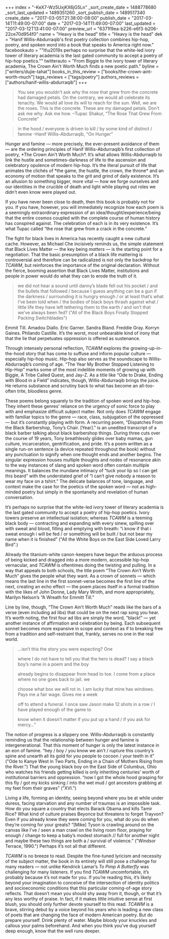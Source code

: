 +++
index = "-KeX7-Wz5UxjKX6jG5Ln"
_sort_create_date = 1488778680
_sort_last_updated = 1489351260
_sort_publish_date = 1489517340
create_date = "2017-03-05T21:38:00-08:00"
publish_date = "2017-03-14T11:49:00-07:00"
date = "2017-03-14T11:49:00-07:00"
last_updated = "2017-03-12T13:41:00-07:00"
preview_url = "6371f9ea-b226-e6f3-b206-22ce70d954f0"
name = "Heavy is the head"
title = "Heavy is the head"
dek = "Hanif Willis-Abdurraqib's first poetry collection combines hip-hop, poetry, and spoken word into a book that speaks to America right now."
facebookauto = "\"It\u2019s perhaps no surprise that the white-led ivory tower of literary academia is the last gated community to accept a poetry of hip-hop poetics.\""
twitterauto = "From Biggie to the ivory tower of literary academia, The Crown Ain't Worth Much finds a new poetic path."
byline = ["writers/dujie-tahat"]
books_in_this_review = ["books/the-crown-aint-worth-much"]
tags_reviews = ["tags/poetry"]
authors_reviews = ["authors/hanif-willis-abdurraqib"]
+++

<blockquote class="noline">You see you wouldn’t ask why the rose that grew from the concrete had damaged petals. On the contrary, we would all celebrate its tenacity. We would all love its will to reach for the sun. Well, we are the roses. This is the concrete. These are my damaged petals. Don’t ask me why. Ask me how. –Tupac Shakur, “The Rose That Grew From Concrete”</blockquote>

<blockquote class="noline">in the hood / everyone is driven to kill / by some kind of distinct / famine –Hanif Willis-Abdurraqib, “On Hunger”</blockquote>

<p class="first-line">Hunger and famine — more precisely, the ever-present avoidance of them — are the ordering principles of Hanif Willis-Abdurraqib’s first collection of poetry, *The Crown Ain’t Worth Much*. It’s what allows Willis-Abdurraqib to link the hustle and sometimes-darkness of life to the ascension and celebratory opulence of modern hip-hop. It’s the literal pursuit of life that animates the clichés of *the game, the hustle, the crown, the throne* and an economy of motion that speaks to the grit and grind of daily existence. It’s an allusion to something bigger, more vital — how we forge ourselves and our identities in the crucible of death and light while playing out roles we didn’t even know were played out.</p>

If you have never been close to death, then this book is probably not for you. If you have, however, you will immediately recognize how each poem is a seemingly extraordinary expression of an idea/thought/experience/being that the entire cosmos coupled with the complete course of human history has conspired against. The celebration of each is in its very existence. It’s what Tupac called “the rose that grew from a crack in the concrete.” 

The fight for black lives in America has recently caught a new cultural cache. However, as Michael Che incisively reminds us, the simple statement that Black Lives Matter — the key being *matters* — is the starting point for a negotiation. That the basic presumption of a black life mattering is controversial and therefore can be radicalized is not only the backdrop for *TCAWM*, but reinforces the importance of the original declaration. Without the fierce, booming assertion that Black Lives Matter, institutions and people in power would do what they can to erode the truth of it.

<blockquote>we did not hear a sound until danny’s blade fell out his pocket / and the bullets that followed / because I guess anything can be a gun if the darkness / surrounding it is hungry enough / or at least that’s what I’ve been told when / the bodies of black boys thrash against what / little life they have left tethering them to the earth / and isn’t that we’ve always been fed? ("All of the Black Boys Finally Stopped Packing Switchblades")</blockquote>

Emmit Till. Amadou Diallo. Eric Garner. Sandra Bland. Freddie Gray. Korryn Gaines. Philando Castille. It’s the worst, most unbearable kind of irony that that the lie that perpetuates oppression is offered as sustenance. 

Through intensely personal reflection, *TCAWM* explores the growing-up-in-the-hood story that has come to suffuse and inform popular culture — especially hip-hop music. Hip-hop also serves as the soundscape to Willis-Abdurraqib’s coming of age. “The Year My Brother Stopped Listening to Hip-Hop” marks some of the most indelible moments of growing up with Biggie, A Tribe Called Quest, and Jay-Z. As a title like “Ode to Drake, Ending with Blood in a Field” indicates, though, Willis-Abdurraqib brings the juice. He returns substance and scrutiny back to what has become an all-too-often trite, bloodless genre. 

These poems belong squarely to the tradition of spoken word and hip-hop. They inherit these genres’ reliance on the urgency of sonic force to play with and emphasize difficult subject matter. Not only does *TCAWM* engage with familiar topics to the genre — race, class, subjugation of the oppressed — but it’s constantly playing with form. A recurring poem, “Dispatches From the Black Barbershop, Tony’s Chair. [Year].” is an unedited transcript of a black barber talking about black barbershop things. During three cuts over the course of 19 years, Tony breathlessly glides over baby mamas, gun culture, incarceration, gentrification, and pride. It’s a poem written as a single run-on sentence (a device repeated throughout the book) without any punctuation to signify when one thought ends and another begins. The singular expression houses multiple thoughts and nodes of resonance akin to the way instances of slang and spoken word often contain multiple meanings. It balances the mundane intimacy of “tuck your lip so I can get this beard” with the understated grief of “I can’t give nobody a reason to wear my face on a tshirt.” The delicate balances of tone, language, and context make the case for the poetics of the spoken word — not as high-minded poetry but simply in the spontaneity and revelation of human conversation.

It’s perhaps no surprise that the white-led ivory tower of literary academia is the last gated community to accept a poetry of hip-hop poetics. Ivory towers preserve an intellectual isolation; whereas *TCAWM*  is a teeming black body — contracting and expanding with every sinew, spilling over with sweat and blood, filling and emptying with breath: “i know if that i sweat enough i will be fed / or something will be built / but not bear my name when it is finished” ("All the White Boys on the East Side Loved Larry Bird".) 

Already the titanium-white canon-keepers have begun the arduous process of being kicked and dragged into a more modern, accessible hip-hop vernacular, and *TCAWM* is oftentimes doing the twisting and pulling. In a way that appeals to both schools, the title poem “The Crown Ain’t Worth Much” gives the people what they want. As a crown of sonnets — which means the last line in the first sonnet-verse becomes the first line of the next, creating an echo effect — the poem places itself in a formal tradition with the likes of John Donne, Lady Mary Wroth, and more appropriately, Marilyn Nelson’s “A Wreath for Emmitt Till.” 

Line by line, though, “The Crown Ain’t Worth Much” reads like the bars of a verse (even including ad libs) that could be on the next rap song you hear. It’s worth noting, the first four ad libs are simply the word, “black!” — yet another instance of affirmation and celebration by being. Each subsequent sonnet becomes more expansive in scope and context as if to breaking free from a tradition and self-restraint that, frankly, serves no one in the real world.

<blockquote><p class=”noindent”>…isn’t this the story you were expecting? One </p>
<p class=”noindent”>where I do not have to tell you that the hero is dead? I say a black boy’s name in a poem and the boy </p>
<p class=”noindent”>already begins to disappear from head to toe. I come from a place where no one goes back to jail. we </p>
<p class=”noindent”>choose what box we will rot in. I am lucky that mine has windows. Pays me a fair wage. Gives me a week </p>
<p class=”noindent”>off to attend a funeral. I once saw Jason make 12 shots in a row / I have played enough of the game to </p>
<p class=”noindent”>know when it doesn’t matter if you put up a hand / if you ask for mercy…” </p></blockquote>

The notion of progress is a slippery one. Willis-Abdurraqib is constantly reminding us that the relationship between hunger and famine is intergenerational. That this moment of hunger is only the latest instance in an eon of famine. “hey / boy / you know we ain’t / rupture this country’s spine and unearth all its gold for you people to cocoon / your teeth in it” ("Ode to Kanye West in Two Parts, Ending in a Chain of Mothers Rising from the River.") That the young black boy on the East Side of Columbus, Ohio who watches his friends getting killed is only inheriting centuries’ worth of institutional barriers and oppression. “now I got the whole hood grasping for this fly / got my kicks sinking / into the wet mud / got ancestors grabbing at my feet from their graves” ("XVI.") 

Living a life, forming an identity, seeing beyond where you be at while under duress, facing starvation and any number of traumas is an impossible task. How do you square a country that elects Barack Obama and kills Tamir Rice? What kind of culture praises Beyonce but threatens to forget Trayvon? Even if you already knew they were coming for you, what do you do when they’re coming for your greats? “[Mike] Tyson is crawling around on the canvas like I’ve / seen a man crawl on the living room floor, praying for enough / change to keep a baby’s modest stomach // full for another night and maybe these two things are both a / survival of violence.” ("Windsor Terrace, 1990.") Perhaps it’s not all that different.

*TCAWM* is no breeze to read. Despite the fine-tuned lyricism and necessity of the subject matter, the book in its entirety will still pose a challenge for many readers — not unlike Kendrick Lamar’s *To Pimp A Butterfly* was challenging for many listeners. If you find *TCAWM* uncomfortable, it’s probably because it’s not made for you. If you’re reading this, it’s likely beyond your imagination to conceive of the intersection of identity politics and socioeconomic conditions that this particular coming-of-age story reflects. That doesn’t mean you should shy away from it, though, or that it’s any less worthy of praise. In fact, if it makes little intuitive sense at first blush, you should only further devote yourself to this read. *TCAWM* is a brave, stirring debut by a voice beyond his years who is leading a new class of poets that are changing the face of modern American poetry. But do prepare yourself. Drink plenty of water. Maybe bloody your knuckles and callous your palms beforehand. And when you think you’ve dug yourself deep enough, know that the well runs deeper.
